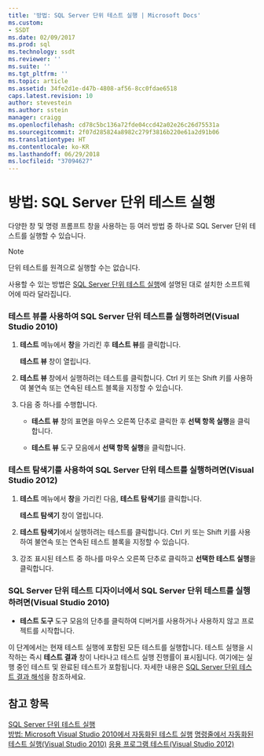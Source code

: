 ```yaml
---
title: '방법: SQL Server 단위 테스트 실행 | Microsoft Docs'
ms.custom:
- SSDT
ms.date: 02/09/2017
ms.prod: sql
ms.technology: ssdt
ms.reviewer: ''
ms.suite: ''
ms.tgt_pltfrm: ''
ms.topic: article
ms.assetid: 34fe2d1e-d47b-4808-af56-8cc0fdae6518
caps.latest.revision: 10
author: stevestein
ms.author: sstein
manager: craigg
ms.openlocfilehash: cd78c5bc136a72fde04ccd42a02e26c26d75531a
ms.sourcegitcommit: 2f07d285824a8982c279f3816b220e61a2d91b06
ms.translationtype: HT
ms.contentlocale: ko-KR
ms.lasthandoff: 06/29/2018
ms.locfileid: "37094627"
---
```

# <a name="how-to-run-sql-server-unit-tests"></a>방법: SQL Server 단위 테스트 실행
다양한 창 및 명령 프롬프트 창을 사용하는 등 여러 방법 중 하나로 SQL Server 단위 테스트를 실행할 수 있습니다.  
  
> [!NOTE]  
> 단위 테스트를 원격으로 실행할 수는 없습니다.  
  
사용할 수 있는 방법은 [SQL Server 단위 테스트 실행](../ssdt/running-sql-server-unit-tests.md)에 설명된 대로 설치한 소프트웨어에 따라 달라집니다.  
  
### <a name="to-run-sql-server-unit-tests-using-test-view-visual-studio-2010"></a>테스트 뷰를 사용하여 SQL Server 단위 테스트를 실행하려면(Visual Studio 2010)  
  
1.  **테스트** 메뉴에서 **창**을 가리킨 후 **테스트 뷰**를 클릭합니다.  
  
    **테스트 뷰** 창이 열립니다.  
  
2.  **테스트 뷰** 창에서 실행하려는 테스트를 클릭합니다. Ctrl 키 또는 Shift 키를 사용하여 불연속 또는 연속된 테스트 블록을 지정할 수 있습니다.  
  
3.  다음 중 하나를 수행합니다.  
  
    -   **테스트 뷰** 창의 표면을 마우스 오른쪽 단추로 클릭한 후 **선택 항목 실행**을 클릭합니다.  
  
    -   **테스트 뷰** 도구 모음에서 **선택 항목 실행**을 클릭합니다.  
  
### <a name="to-run-sql-server-unit-tests-using-test-explorer-visual-studio-2012"></a>테스트 탐색기를 사용하여 SQL Server 단위 테스트를 실행하려면(Visual Studio 2012)  
  
1.  **테스트** 메뉴에서 **창**을 가리킨 다음, **테스트 탐색기**를 클릭합니다.  
  
    **테스트 탐색기** 창이 열립니다.  
  
2.  **테스트 탐색기**에서 실행하려는 테스트를 클릭합니다. Ctrl 키 또는 Shift 키를 사용하여 불연속 또는 연속된 테스트 블록을 지정할 수 있습니다.  
  
3.  강조 표시된 테스트 중 하나를 마우스 오른쪽 단추로 클릭하고 **선택한 테스트 실행**을 클릭합니다.  
  
### <a name="to-run-sql-server-unit-tests-from-the-sql-server-unit-test-designer-visual-studio-2010"></a>SQL Server 단위 테스트 디자이너에서 SQL Server 단위 테스트를 실행하려면(Visual Studio 2010)  
  
-   **테스트 도구** 도구 모음의 단추를 클릭하여 디버거를 사용하거나 사용하지 않고 프로젝트를 시작합니다.  
  
이 단계에서는 현재 테스트 실행에 포함된 모든 테스트를 실행합니다. 테스트 실행을 시작하는 즉시 **테스트 결과** 창이 나타나고 테스트 실행 진행률이 표시됩니다. 여기에는 실행 중인 테스트 및 완료된 테스트가 포함됩니다. 자세한 내용은 [SQL Server 단위 테스트 결과 해석](../ssdt/interpreting-sql-server-unit-test-results.md)을 참조하세요.  
  
## <a name="see-also"></a>참고 항목  
[SQL Server 단위 테스트 실행](../ssdt/running-sql-server-unit-tests.md)  
[방법: Microsoft Visual Studio 2010에서 자동화된 테스트 실행](http://msdn.microsoft.com/library/ms182470(VS.100).aspx)  
[명령줄에서 자동화된 테스트 실행(Visual Studio 2010)](http://msdn.microsoft.com/library/ms182486(VS.100).aspx)  
[응용 프로그램 테스트(Visual Studio 2012)](http://msdn.microsoft.com/library/ms182409.aspx)  
  
